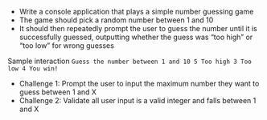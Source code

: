 * Write a console application that plays a simple number guessing game
* The game should pick a random number between 1 and 10
* It should then repeatedly prompt the user to guess the number until it is successfully guessed, outputting whether the guess was “too high” or “too low” for wrong guesses

Sample interaction
`
Guess the number between 1 and 10
5
Too high
3
Too low
4
You win!
`

* Challenge 1: Prompt the user to input the maximum number they want to guess between 1 and X
* Challenge 2: Validate all user input is a valid integer and falls between 1 and X

